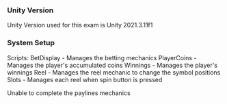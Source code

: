 ### Unity Version
Unity Version used for this exam is Unity 2021.3.11f1

### System Setup
Scripts:
BetDisplay - Manages the betting mechanics
PlayerCoins - Manages the player's accumulated coins
Winnings - Manages the player's winnings
Reel - Manages the reel mechanic to change the symbol positions
Slots - Manages each reel when spin button is pressed

Unable to complete the paylines mechanics

